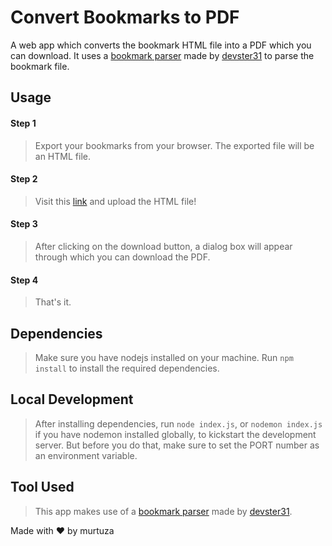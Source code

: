 # Convert Bookmarks to PDF

A web app which converts the bookmark HTML file into a PDF which you can download. It uses a [bookmark parser](https://gist.github.com/devster31/4e8c6548fd16ffb75c02e6f24e27f9b9) made by [devster31](https://github.com/devster31) to parse the bookmark file.

## Usage

#### Step 1
> Export your bookmarks from your browser. The exported file will be an HTML file.

#### Step 2
> Visit this [link](https://bookmarks-pdf.herokuapp.com/) and upload the HTML file!

#### Step 3
> After clicking on the download button, a dialog box will appear through which you can download the PDF.

#### Step 4
> That's it.

## Dependencies
> Make sure you have nodejs installed on your machine. Run `npm install` to install the required dependencies.

## Local Development
> After installing dependencies, run `node index.js`, or `nodemon index.js` if you have nodemon installed globally, to kickstart the development server. But before you do that, make sure to set the PORT number as an environment variable.

## Tool Used
> This app makes use of a [bookmark parser](https://gist.github.com/devster31/4e8c6548fd16ffb75c02e6f24e27f9b9) made by [devster31](https://github.com/devster31). 


Made with :heart: by murtuza
